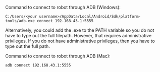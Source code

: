 Command to connect to robot through ADB (Windows):

```shell
C:/Users/<your username>/AppData/Local/Android/Sdk/platform-tools/adb.exe connect 192.168.43.1:5555
```

Alternatively, you could add the .exe to the PATH variable so you do not have to type out the full filepath.
However, that requires administrative privileges. If you do not have administrative privileges,
then you have to type out the full path.

Command to connect to robot through ADB (Mac):

```shell
adb connect 192.168.43.1:5555
```
